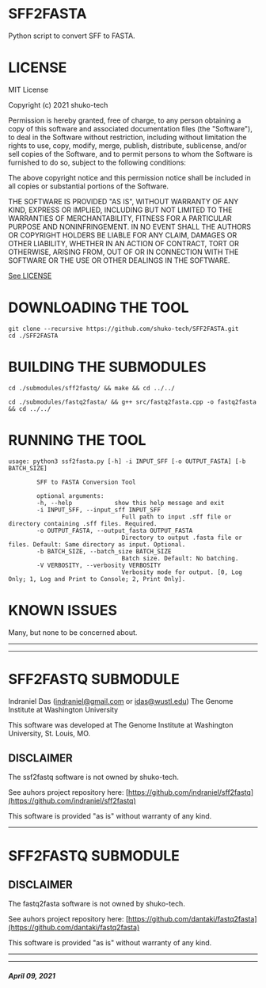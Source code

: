 # SFF2FASTA
Python script to convert SFF to FASTA.

# LICENSE

MIT License

Copyright (c) 2021 shuko-tech

Permission is hereby granted, free of charge, to any person obtaining a copy
of this software and associated documentation files (the "Software"), to deal
in the Software without restriction, including without limitation the rights
to use, copy, modify, merge, publish, distribute, sublicense, and/or sell
copies of the Software, and to permit persons to whom the Software is
furnished to do so, subject to the following conditions:

The above copyright notice and this permission notice shall be included in all
copies or substantial portions of the Software.

THE SOFTWARE IS PROVIDED "AS IS", WITHOUT WARRANTY OF ANY KIND, EXPRESS OR
IMPLIED, INCLUDING BUT NOT LIMITED TO THE WARRANTIES OF MERCHANTABILITY,
FITNESS FOR A PARTICULAR PURPOSE AND NONINFRINGEMENT. IN NO EVENT SHALL THE
AUTHORS OR COPYRIGHT HOLDERS BE LIABLE FOR ANY CLAIM, DAMAGES OR OTHER
LIABILITY, WHETHER IN AN ACTION OF CONTRACT, TORT OR OTHERWISE, ARISING FROM,
OUT OF OR IN CONNECTION WITH THE SOFTWARE OR THE USE OR OTHER DEALINGS IN THE
SOFTWARE.

[See LICENSE](LICENSE)

# DOWNLOADING THE TOOL
```
git clone --recursive https://github.com/shuko-tech/SFF2FASTA.git
cd ./SFF2FASTA
```

# BUILDING THE SUBMODULES
```
cd ./submodules/sff2fastq/ && make && cd ../../

cd ./submodules/fastq2fasta/ && g++ src/fastq2fasta.cpp -o fastq2fasta && cd ../../
```

# RUNNING THE TOOL
```
usage: python3 ssf2fasta.py [-h] -i INPUT_SFF [-o OUTPUT_FASTA] [-b BATCH_SIZE]

		SFF to FASTA Conversion Tool

		optional arguments:
		-h, --help            show this help message and exit
		-i INPUT_SFF, --input_sff INPUT_SFF
								Full path to input .sff file or directory containing .sff files. Required.
		-o OUTPUT_FASTA, --output_fasta OUTPUT_FASTA
								Directory to output .fasta file or files. Default: Same directory as input. Optional.
		-b BATCH_SIZE, --batch_size BATCH_SIZE
								Batch size. Default: No batching.
		-V VERBOSITY, --verbosity VERBOSITY
								Verbosity mode for output. [0, Log Only; 1, Log and Print to Console; 2, Print Only].
```

# KNOWN ISSUES

Many, but none to be concerned about.

----
----

# SFF2FASTQ SUBMODULE

Indraniel Das (indraniel@gmail.com or idas@wustl.edu) The Genome Institute at Washington University

This software was developed at The Genome Institute at Washington University, St. Louis, MO.

## DISCLAIMER

The ssf2fastq software is not owned by shuko-tech. 

See auhors project repository here: [https://github.com/indraniel/sff2fastq](https://github.com/indraniel/sff2fastq)

This software is provided "as is" without warranty of any kind.

----

# SFF2FASTQ SUBMODULE

## DISCLAIMER

The fastq2fasta software is not owned by shuko-tech. 

See auhors project repository here: [https://github.com/dantaki/fastq2fasta](https://github.com/dantaki/fastq2fasta)

This software is provided "as is" without warranty of any kind.

----
----

##### April 09, 2021
